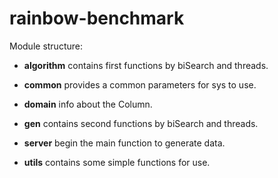 # rainbow-benchmark

Module structure:
* **algorithm**
  contains first functions by biSearch and threads.

* **common**
  provides a common parameters for sys to use.

* **domain**
  info about the Column.

* **gen**
  contains second functions by biSearch and threads.

* **server**
  begin the main function to generate data.

* **utils**
  contains some simple functions for use.
